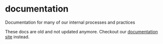 # documentation
Documentation for many of our internal processes and practices

These docs are old and not updated anymore. Checkout our [documentation site](https://wiki.albany.edu/pages/viewpage.action?pageId=80544001) instead.


